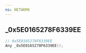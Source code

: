 ```yaml
---
ns: NETWORK
---
```

## _0x5E0165278F6339EE

```c
// 0x5E0165278F6339EE
Any _0x5E0165278F6339EE();
```

